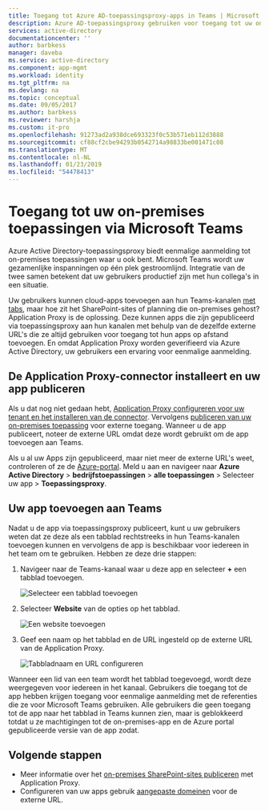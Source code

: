 ```yaml
---
title: Toegang tot Azure AD-toepassingsproxy-apps in Teams | Microsoft Docs
description: Azure AD-toepassingsproxy gebruiken voor toegang tot uw on-premises toepassing via Microsoft Teams.
services: active-directory
documentationcenter: ''
author: barbkess
manager: daveba
ms.service: active-directory
ms.component: app-mgmt
ms.workload: identity
ms.tgt_pltfrm: na
ms.devlang: na
ms.topic: conceptual
ms.date: 09/05/2017
ms.author: barbkess
ms.reviewer: harshja
ms.custom: it-pro
ms.openlocfilehash: 91273ad2a938dce693323f0c53b571eb112d3888
ms.sourcegitcommit: cf88cf2cbe94293b0542714a98833be001471c08
ms.translationtype: MT
ms.contentlocale: nl-NL
ms.lasthandoff: 01/23/2019
ms.locfileid: "54478413"
---
```

# <a name="access-your-on-premises-applications-through-microsoft-teams"></a>Toegang tot uw on-premises toepassingen via Microsoft Teams

Azure Active Directory-toepassingsproxy biedt eenmalige aanmelding tot on-premises toepassingen waar u ook bent. Microsoft Teams wordt uw gezamenlijke inspanningen op één plek gestroomlijnd. Integratie van de twee samen betekent dat uw gebruikers productief zijn met hun collega's in een situatie. 

Uw gebruikers kunnen cloud-apps toevoegen aan hun Teams-kanalen [met tabs](https://support.office.com/article/Video-Using-Tabs-7350a03e-017a-4a00-a6ae-1c9fe8c497b3?ui=en-US&rs=en-US&ad=US), maar hoe zit het SharePoint-sites of planning die on-premises gehost? Application Proxy is de oplossing. Deze kunnen apps die zijn gepubliceerd via toepassingsproxy aan hun kanalen met behulp van de dezelfde externe URL's die ze altijd gebruiken voor toegang tot hun apps op afstand toevoegen. En omdat Application Proxy worden geverifieerd via Azure Active Directory, uw gebruikers een ervaring voor eenmalige aanmelding.


## <a name="install-the-application-proxy-connector-and-publish-your-app"></a>De Application Proxy-connector installeert en uw app publiceren

Als u dat nog niet gedaan hebt, [Application Proxy configureren voor uw tenant en het installeren van de connector](application-proxy-add-on-premises-application.md). Vervolgens [publiceren van uw on-premises toepassing](application-proxy-add-on-premises-application.md) voor externe toegang. Wanneer u de app publiceert, noteer de externe URL omdat deze wordt gebruikt om de app toevoegen aan Teams.

Als u al uw Apps zijn gepubliceerd, maar niet meer de externe URL's weet, controleren of ze de [Azure-portal](https://portal.azure.com). Meld u aan en navigeer naar **Azure Active Directory** > **bedrijfstoepassingen** > **alle toepassingen** > Selecteer uw app >  **Toepassingsproxy**.

## <a name="add-your-app-to-teams"></a>Uw app toevoegen aan Teams

Nadat u de app via toepassingsproxy publiceert, kunt u uw gebruikers weten dat ze deze als een tabblad rechtstreeks in hun Teams-kanalen toevoegen kunnen en vervolgens de app is beschikbaar voor iedereen in het team om te gebruiken. Hebben ze deze drie stappen:

1. Navigeer naar de Teams-kanaal waar u deze app en selecteer **+** een tabblad toevoegen.

   ![Selecteer een tabblad toevoegen](./media/application-proxy-integrate-with-teams/add-tab.png)

2. Selecteer **Website** van de opties op het tabblad.

   ![Een website toevoegen](./media/application-proxy-integrate-with-teams/website.png)

3. Geef een naam op het tabblad en de URL ingesteld op de externe URL van de Application Proxy. 

   ![Tabbladnaam en URL configureren](./media/application-proxy-integrate-with-teams/tab-name-url.png)

Wanneer een lid van een team wordt het tabblad toegevoegd, wordt deze weergegeven voor iedereen in het kanaal. Gebruikers die toegang tot de app hebben krijgen toegang voor eenmalige aanmelding met de referenties die ze voor Microsoft Teams gebruiken. Alle gebruikers die geen toegang tot de app naar het tabblad in Teams kunnen zien, maar is geblokkeerd totdat u ze machtigingen tot de on-premises-app en de Azure portal gepubliceerde versie van de app zodat. 

## <a name="next-steps"></a>Volgende stappen

- Meer informatie over het [on-premises SharePoint-sites publiceren](application-proxy-integrate-with-sharepoint-server.md) met Application Proxy.
- Configureren van uw apps gebruik [aangepaste domeinen](application-proxy-configure-custom-domain.md) voor de externe URL. 
